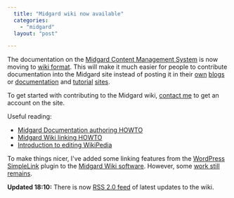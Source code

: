 ```yaml
---
  title: "Midgard wiki now available"
  categories: 
    - "midgard"
  layout: "post"

---
```

The documentation on the [Midgard Content Management System][1] is now moving to [wiki format][2]. This will make it much easier for people to contribute documentation into the Midgard site instead of posting it in their [own][3] [blogs][4] or [documentation][5] and [tutorial][6] [sites][9].

To get started with contributing to the Midgard wiki, [contact me][10] to get an account on the site.

Useful reading:

* [Midgard Documentation authoring HOWTO][11]
* [Midgard Wiki linking HOWTO][12]
* [Introduction to editing WikiPedia][13]

To make things nicer, I've added some linking features from the [WordPress SimpleLink][7] plugin to the [Midgard Wiki software][14]. However, some [work still remains][8].

__Updated 18:10:__ There is now [RSS 2.0 feed][15] of latest updates to the wiki.

[1]: http://www.midgard-project.org/
[2]: http://en.wikipedia.org/wiki/Wiki
[3]: http://bergie.iki.fi/blog/?de_linkm_newsticker_filter%5Bcategory%5D=Midgard
[4]: http://www.nemein.com/people/piotras/
[5]: http://www.nathan-syntronics.de/midcom-permalink-f0ed6426cc9b4ead3e5e799f1903b335
[6]: http://www.kaktus.cc/midgard/
[7]: http://warpedvisions.org/projects/simplelink
[8]: http://www.midgard-project.org/midcom-permalink-47f0d65e5e309d15a81f53ac6649ca40
[9]: http://siriux.net/docs/midgard/
[10]: http://bergie.iki.fi/about/contact/
[11]: http://www.midgard-project.org/midcom-permalink-9300f1849ffc967228d6b1b336f8d8de
[12]: http://www.midgard-project.org/midcom-permalink-7276f817dcdefcf40d30a9ec69a7241f
[13]: http://en.wikipedia.org/wiki/Wikipedia:Introduction
[14]: http://www.midgard-project.org/midcom-permalink-5f8044fb6b23322ed3fe2d1ff0e50cf6
[15]: http://www.midgard-project.org/documentation/rss.xml